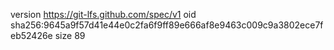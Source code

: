 version https://git-lfs.github.com/spec/v1
oid sha256:9645a9f57d41e44e0c2fa6f9ff89e666af8e9463c009c9a3802ece7feb52426e
size 89

